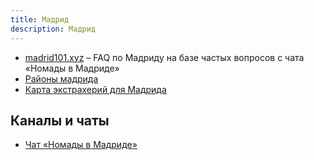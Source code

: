 ```yaml
---
title: Мадрид
description: Мадрид
---
```


- [madrid101.xyz](https://madrid101.xyz/) – FAQ по Мадриду на базе частых вопросов с чата «Номады в Мадриде»
- [Районы мадрида](https://www.google.com/maps/d/u/0/viewer?mid=12w9pd0yLPI0d3I7wG7rl35PmgSo&entry=yt&ll=40.39376897054582%2C-3.6484074367663033&z=12)
- [Карта экстрахерий для Мадрида](https://www.google.com/maps/d/u/0/viewer?usp=sharing&mid=1Ee9XgJ5_Klli5orkOhIEhnbLU2k8JKk)

## Каналы и чаты

- [Чат «Номады в Мадриде»](https://t.me/+4ccS_x5DADAwMjM6)
